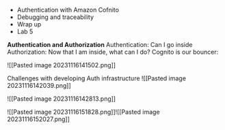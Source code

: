 * Authentication with Amazon Cofnito
* Debugging and traceability
* Wrap up
* Lab 5

**Authentication and Authorization**
Authentication: Can I go inside
Authorization: Now that I am inside, what can I do? 
Cognito is our bouncer:

![[Pasted image 20231116141502.png]]

Challenges with developing Auth infrastructure
![[Pasted image 20231116142039.png]]

![[Pasted image 20231116142813.png]]

![[Pasted image 20231116151828.png]]![[Pasted image 20231116152027.png]]